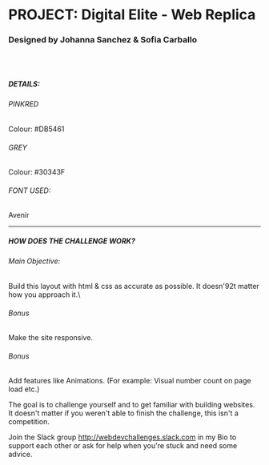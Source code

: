 # PROJECT: Digital Elite - Web Replica
 
 ### Designed by Johanna Sanchez & Sofia Carballo
<br>
<br>

##### DETAILS:

###### PINKRED
Colour: #DB5461

###### GREY
Colour: #30343F

###### FONT USED:  
Avenir

____________________________________

##### HOW DOES THE CHALLENGE WORK?
 
###### Main Objective: 
Build this layout with html & css as accurate as possible. It doesn\'92t matter how you approach it.\

###### Bonus
Make the site responsive.

###### Bonus
Add features like Animations. (For example: Visual number count on page load etc.)

The goal is to challenge yourself and to get familiar with building websites. It doesn't matter if you weren't able to finish the challenge, this isn't a competition.

Join the Slack group 
http://webdevchallenges.slack.com in my Bio to support each other or ask for help when you're stuck and need some advice.


